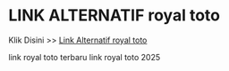 # LINK ALTERNATIF royal toto

Klik Disini >> <a href="https://linksto.pages.dev/">Link Alternatif royal toto </a>

link royal toto terbaru
link royal toto 2025
